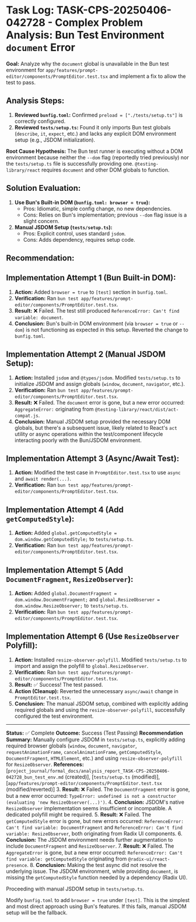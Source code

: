 # Task Log: TASK-CPS-20250406-042728 - Complex Problem Analysis: Bun Test Environment `document` Error

**Goal:** Analyze why the `document` global is unavailable in the Bun test environment for `app/features/prompt-editor/components/PromptEditor.test.tsx` and implement a fix to allow the test to pass.

## Analysis Steps:

1.  **Reviewed `bunfig.toml`:** Confirmed `preload = ["./tests/setup.ts"]` is correctly configured.
2.  **Reviewed `tests/setup.ts`:** Found it only imports Bun test globals (`describe`, `it`, `expect`, etc.) and lacks any explicit DOM environment setup (e.g., JSDOM initialization).

**Root Cause Hypothesis:** The Bun test runner is executing without a DOM environment because neither the `--dom` flag (reportedly tried previously) nor the `tests/setup.ts` file is successfully providing one. `@testing-library/react` requires `document` and other DOM globals to function.

## Solution Evaluation:

1.  **Use Bun's Built-in DOM (`bunfig.toml: browser = true`):**
    - Pros: Idiomatic, simple config change, no new dependencies.
    - Cons: Relies on Bun's implementation; previous `--dom` flag issue is a slight concern.
2.  **Manual JSDOM Setup (`tests/setup.ts`):**
    - Pros: Explicit control, uses standard `jsdom`.
    - Cons: Adds dependency, requires setup code.

## Recommendation:

## Implementation Attempt 1 (Bun Built-in DOM):

1.  **Action:** Added `browser = true` to `[test]` section in `bunfig.toml`.
2.  **Verification:** Ran `bun test app/features/prompt-editor/components/PromptEditor.test.tsx`.
3.  **Result:** ❌ Failed. The test still produced `ReferenceError: Can't find variable: document`.
4.  **Conclusion:** Bun's built-in DOM environment (via `browser = true` or `--dom`) is not functioning as expected in this setup. Reverted the change to `bunfig.toml`.

## Implementation Attempt 2 (Manual JSDOM Setup):

1.  **Action:** Installed `jsdom` and `@types/jsdom`. Modified `tests/setup.ts` to initialize JSDOM and assign globals (`window`, `document`, `navigator`, etc.).
2.  **Verification:** Ran `bun test app/features/prompt-editor/components/PromptEditor.test.tsx`.
3.  **Result:** ❌ Failed. The `document` error is gone, but a new error occurred: `AggregateError:` originating from `@testing-library/react/dist/act-compat.js`.
4.  **Conclusion:** Manual JSDOM setup provided the necessary DOM globals, but there's a subsequent issue, likely related to React's `act` utility or async operations within the test/component lifecycle interacting poorly with the Bun/JSDOM environment.

## Implementation Attempt 3 (Async/Await Test):

1.  **Action:** Modified the test case in `PromptEditor.test.tsx` to use `async` and `await render(...)`.
2.  **Verification:** Ran `bun test app/features/prompt-editor/components/PromptEditor.test.tsx`.

## Implementation Attempt 4 (Add `getComputedStyle`):

1.  **Action:** Added `global.getComputedStyle = dom.window.getComputedStyle;` to `tests/setup.ts`.
2.  **Verification:** Ran `bun test app/features/prompt-editor/components/PromptEditor.test.tsx`.

## Implementation Attempt 5 (Add `DocumentFragment`, `ResizeObserver`):

1.  **Action:** Added `global.DocumentFragment = dom.window.DocumentFragment;` and `global.ResizeObserver = dom.window.ResizeObserver;` to `tests/setup.ts`.
2.  **Verification:** Ran `bun test app/features/prompt-editor/components/PromptEditor.test.tsx`.

## Implementation Attempt 6 (Use `ResizeObserver` Polyfill):

1.  **Action:** Installed `resize-observer-polyfill`. Modified `tests/setup.ts` to import and assign the polyfill to `global.ResizeObserver`.
2.  **Verification:** Ran `bun test app/features/prompt-editor/components/PromptEditor.test.tsx`.
3.  **Result:** ✅ Success! The test passed.
4.  **Action (Cleanup):** Reverted the unnecessary `async/await` change in `PromptEditor.test.tsx`.
5.  **Conclusion:** The manual JSDOM setup, combined with explicitly adding required globals and using the `resize-observer-polyfill`, successfully configured the test environment.

---

**Status:** ✅ Complete
**Outcome:** Success (Test Passing)
**Recommendation Summary:** Manually configure JSDOM in `tests/setup.ts`, explicitly adding required browser globals (`window`, `document`, `navigator`, `requestAnimationFrame`, `cancelAnimationFrame`, `getComputedStyle`, `DocumentFragment`, `HTMLElement`, etc.) and using `resize-observer-polyfill` for `ResizeObserver`.
**References:** [`project_journal/formal_docs/analysis_report_TASK-CPS-20250406-042728_bun_test_env.md` (created)], [`tests/setup.ts` (modified)], [`app/features/prompt-editor/components/PromptEditor.test.tsx` (modified/reverted)] 3. **Result:** ❌ Failed. The `DocumentFragment` error is gone, but a new error occurred: `TypeError: undefined is not a constructor (evaluating 'new ResizeObserver(...)')`. 4. **Conclusion:** JSDOM's native `ResizeObserver` implementation seems insufficient or incompatible. A dedicated polyfill might be required. 5. **Result:** ❌ Failed. The `getComputedStyle` error is gone, but new errors occurred: `ReferenceError: Can't find variable: DocumentFragment` and `ReferenceError: Can't find variable: ResizeObserver`, both originating from Radix UI components. 6. **Conclusion:** The JSDOM environment needs further augmentation to include `DocumentFragment` and `ResizeObserver`. 7. **Result:** ❌ Failed. The `AggregateError` is gone, but a new error occurred: `ReferenceError: Can't find variable: getComputedStyle` originating from `@radix-ui/react-presence`. 8. **Conclusion:** Making the test async did not resolve the underlying issue. The JSDOM environment, while providing `document`, is missing the `getComputedStyle` function needed by a dependency (Radix UI).

Proceeding with manual JSDOM setup in `tests/setup.ts`.

Modify `bunfig.toml` to add `browser = true` under `[test]`. This is the simplest and most direct approach using Bun's features. If this fails, manual JSDOM setup will be the fallback.
